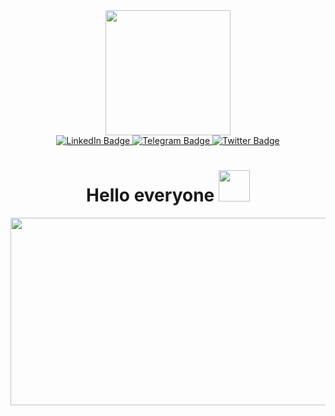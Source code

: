 
<!--
**SergeySvist/SergeySvist** is a ✨ _special_ ✨ repository because its `README.md` (this file) appears on your GitHub profile.

Here are some ideas to get you started:

- 🔭 I’m currently working on ...
- 🌱 I’m currently learning ...
- 👯 I’m looking to collaborate on ...
- 🤔 I’m looking for help with ...
- 💬 Ask me about ...
- 📫 How to reach me: ...
- 😄 Pronouns: ...
- ⚡ Fun fact: ...
-->
<div id="header" align="center">
  <img src="https://media.giphy.com/media/v1.Y2lkPTc5MGI3NjExN2E0OTVjNzJmYjIzNmJmMDMwYTQ0MmFhMzFjZDU0YTg5MmYyODc3MCZlcD12MV9pbnRlcm5hbF9naWZzX2dpZklkJmN0PWc/vzO0Vc8b2VBLi/giphy.gif" width="200"/>
  <div id="badges">
    <a href="https://www.linkedin.com/in/sergeysvist-3a21b4232/">
  <img src="https://img.shields.io/badge/LinkedIn-blue?style=for-the-badge&logo=linkedin&logoColor=white" alt="LinkedIn Badge"/>
    </a>
    <a href="https://t.me/SergeySvist">
  <img src="https://img.shields.io/badge/Telegram-blue?style=for-the-badge&logo=twitter&logoColor=white" alt="Telegram Badge"/>
    </a>
    <a href="https://twitter.com/Sergey_Svist">
  <img src="https://img.shields.io/badge/Twitter-blue?style=for-the-badge&logo=twitter&logoColor=white" alt="Twitter Badge"/>
    </a>
  </div>
  <img src="https://komarev.com/ghpvc/?username=SergeySvist&style=flat-square&color=blue" alt=""/>
  <h1>
  Hello everyone
  <img src="https://media.giphy.com/media/8X0bEJWj8VcfA6T8iJ/giphy.gif" width="50px"/>
</h1>
</div>
<div align="center">
  <img src="https://media.giphy.com/media/v1.Y2lkPTc5MGI3NjExNjAzZDM0OTY5MzJkNWFjZDQ2ZDQ4NTNiNjk0YWJjYzE1MzM5ZGJlNyZlcD12MV9pbnRlcm5hbF9naWZzX2dpZklkJmN0PWc/FPbnShq1h1IS5FQyPD/giphy.gif" width="600" height="300"/>
</div>

